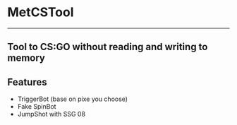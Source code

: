 # MetCSTool
-----------
Tool to CS:GO without reading and writing to memory
-----------

## Features
- TriggerBot (base on pixe you choose)
- Fake SpinBot
- JumpShot with SSG 08
